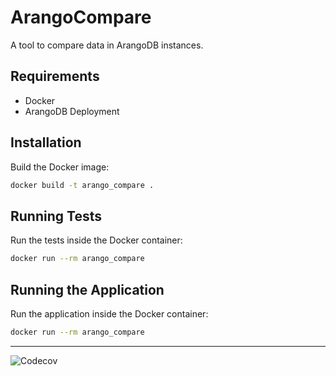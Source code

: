 # ArangoCompare

A tool to compare data in ArangoDB instances.

## Requirements

- Docker
- ArangoDB Deployment

## Installation

Build the Docker image:

```bash
docker build -t arango_compare .
```

## Running Tests

Run the tests inside the Docker container:

```bash
docker run --rm arango_compare
```

## Running the Application

Run the application inside the Docker container:

```bash
docker run --rm arango_compare
```

---

![Codecov](https://codecov.io/gh/jsfillman/arangocompare/branch/main/graph/badge.svg)

